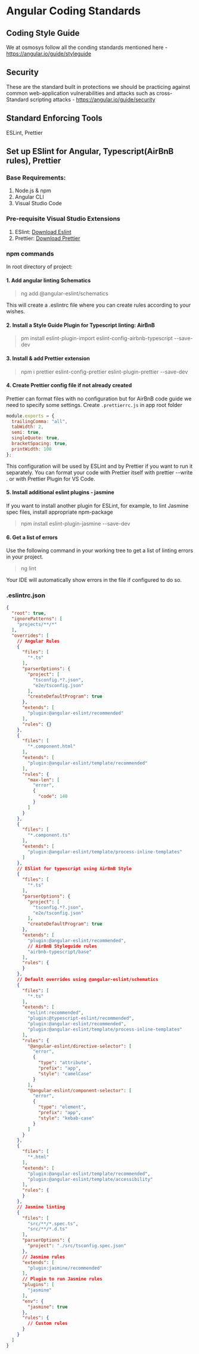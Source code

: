 # Angular Coding Standards

## Coding Style Guide

We at osmosys follow all the conding standards mentioned here - https://angular.io/guide/styleguide

## Security 

These are the standard built in protections we should be practicing against common web-application vulnerabilities and attacks such as cross-Standard scripting attacks - https://angular.io/guide/security

## Standard Enforcing Tools

ESLint, Prettier

## **Set up ESlint for Angular, Typescript(AirBnB rules), Prettier**

### **Base Requirements:**

1. Node.js & npm
2. Angular CLI
3. Visual Studio Code

### **Pre-requisite Visual Studio Extensions**

1. ESlint: [Download Eslint](https://marketplace.visualstudio.com/items?itemName=dbaeumer.vscode-eslint)
2. Prettier: [Download Prettier](https://marketplace.visualstudio.com/items?itemName=esbenp.prettier-vscode)

### **npm commands**

In root directory of project:

#### **1. Add angular linting Schematics**

> ng add @angular-eslint/schematics

This will create a .eslintrc file where you can create rules according to your wishes.

#### **2. Install a Style Guide Plugin for Typescript linting: AirBnB**

> pm install eslint-plugin-import eslint-config-airbnb-typescript --save-dev

#### **3. Install & add Prettier extension**

> npm i prettier eslint-config-prettier eslint-plugin-prettier --save-dev

#### **4. Create Prettier config file if not already created**

Prettier can format files with no configuration but for AirBnB code guide we need to specify some settings. Create `.prettierrc.js` in app root folder

```js
module.exports = {
  trailingComma: "all",
  tabWidth: 2,
  semi: true,
  singleQuote: true,
  bracketSpacing: true,
  printWidth: 100
};
```

This configuration will be used by ESLint and by Prettier if you want to run it separately. You can format your code with Prettier itself with prettier --write . or with Prettier Plugin for VS Code.

#### **5. Install additional eslint plugins - jasmine**

If you want to install another plugin for ESLint, for example, to lint Jasmine spec files, install appropriate npm-package

> npm install eslint-plugin-jasmine --save-dev

#### **6. Get a list of errors**

Use the following command in your working tree to get a list of linting errors in your project.

> ng lint

Your IDE will automatically show errors in the file if configured to do so.

### **.eslintrc.json**

```json
{
  "root": true,
  "ignorePatterns": [
    "projects/**/*"
  ],
  "overrides": [
    // Angular Rules
    {
      "files": [
        "*.ts"
      ],
      "parserOptions": {
        "project": [
          "tsconfig.*?.json",
          "e2e/tsconfig.json"
        ],
        "createDefaultProgram": true
      },
      "extends": [
        "plugin:@angular-eslint/recommended"
      ],
      "rules": {}
    },
    {
      "files": [
        "*.component.html"
      ],
      "extends": [
        "plugin:@angular-eslint/template/recommended"
      ],
      "rules": {
        "max-len": [
          "error",
          {
            "code": 140
          }
        ]
      }
    },
    {
      "files": [
        "*.component.ts"
      ],
      "extends": [
        "plugin:@angular-eslint/template/process-inline-templates"
      ]
    },
    // ESlint for typescript using AirBnB Style
    {
      "files": [
        "*.ts"
      ],
      "parserOptions": {
        "project": [
          "tsconfig.*?.json",
          "e2e/tsconfig.json"
        ],
        "createDefaultProgram": true
      },
      "extends": [
        "plugin:@angular-eslint/recommended",
        // AirBnB Styleguide rules
        "airbnb-typescript/base"
      ],
      "rules": {
      }
    },
    // Default overrides using @angular-eslint/schematics
    {
      "files": [
        "*.ts"
      ],
      "extends": [
        "eslint:recommended",
        "plugin:@typescript-eslint/recommended",
        "plugin:@angular-eslint/recommended",
        "plugin:@angular-eslint/template/process-inline-templates"
      ],
      "rules": {
        "@angular-eslint/directive-selector": [
          "error",
          {
            "type": "attribute",
            "prefix": "app",
            "style": "camelCase"
          }
        ],
        "@angular-eslint/component-selector": [
          "error",
          {
            "type": "element",
            "prefix": "app",
            "style": "kebab-case"
          }
        ]
      }
    },
    {
      "files": [
        "*.html"
      ],
      "extends": [
        "plugin:@angular-eslint/template/recommended",
        "plugin:@angular-eslint/template/accessibility"
      ],
      "rules": {
      }
    },
    // Jasmine linting
    {
      "files": [
        "src/**/*.spec.ts",
        "src/**/*.d.ts"
      ],
      "parserOptions": {
        "project": "./src/tsconfig.spec.json"
      },
      // Jasmine rules
      "extends": [
        "plugin:jasmine/recommended"
      ],
      // Plugin to run Jasmine rules
      "plugins": [
        "jasmine"
      ],
      "env": {
        "jasmine": true
      },
      "rules": {
        // Custom rules
      }
    }
  ]
}
```
